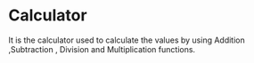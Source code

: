 # Calculator
It is the calculator used to calculate the values by using Addition ,Subtraction , Division and Multiplication functions.
